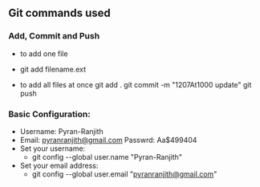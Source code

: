 ## Git commands used
### Add, Commit and Push
- to add one file
- git add filename.ext 

- to add all files at once
git add . 
git commit -m "1207At1000 update" 
git push 

### Basic Configuration:
- Username: Pyran-Ranjith 
- Email: pyranranjith@gmail.com  Passwrd: Aa$499404
- Set your username:
    - git config --global user.name "Pyran-Ranjith"
- Set your email address:
    - git config --global user.email "pyranranjith@gmail.com"
